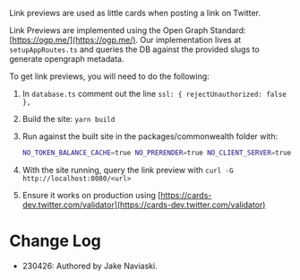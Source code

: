 Link previews are used as little cards when posting a link on Twitter.

Link Previews are implemented using the Open Graph Standard: [https://ogp.me/](https://ogp.me/). Our implementation lives at `setupAppRoutes.ts` and queries the DB against the provided slugs to generate opengraph metadata.

To get link previews, you will need to do the following:

1. In `database.ts` comment out the line `ssl: { rejectUnauthorized: false },`
2. Build the site: `yarn build`
3. Run against the built site in the packages/commonwealth folder with:
    
    ```bash
    NO_TOKEN_BALANCE_CACHE=true NO_PRERENDER=true NO_CLIENT_SERVER=true MIXPANEL_DEV_TOKEN=foo MIXPANEL_PROD_TOKEN=bar NODE_ENV=production npx ts-node -P tsconfig.server.json -T server.ts
    ```
    

1. With the site running, query the link preview with `curl -G http://localhost:8080/<url>`
2. Ensure it works on production using [https://cards-dev.twitter.com/validator](https://cards-dev.twitter.com/validator)

# Change Log

- 230426: Authored by Jake Naviaski.